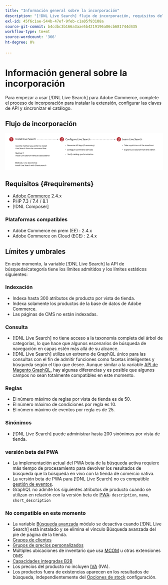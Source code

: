 ```yaml
---
title: "Información general sobre la incorporación"
description: "[!DNL Live Search] flujo de incorporación, requisitos del sistema, límites y limitaciones"
exl-id: 45f6c1ae-544b-47ef-9feb-c1a05f93108a
source-git-commit: b4cdbc3b166a3aae5b4219196a86cb681744d435
workflow-type: tm+mt
source-wordcount: '366'
ht-degree: 0%

---
```


# Información general sobre la incorporación

Para empezar a usar [!DNL Live Search] para Adobe Commerce, complete el proceso de incorporación para instalar la extensión, configurar las claves de API y sincronizar el catálogo.

## Flujo de incorporación

![[!DNL Live Search] diagrama de incorporación](assets/onboarding-flow.svg)

## Requisitos {#requirements}

* [Adobe Commerce](https://magento.com/products/magento-commerce) 2.4.x
* PHP 7.3 / 7.4 / 8.1
* [!DNL Composer]

### Plataformas compatibles

* Adobe Commerce en prem (EE) : 2.4.x
* Adobe Commerce on Cloud (ECE) : 2.4.x

## Límites y umbrales

En este momento, la variable [!DNL Live Search] la API de búsqueda/categoría tiene los límites admitidos y los límites estáticos siguientes:

### Indexación

* Indexa hasta 300 atributos de producto por vista de tienda.
* Indexa solamente los productos de la base de datos de Adobe Commerce.
* Las páginas de CMS no están indexadas.

### Consulta

* [!DNL Live Search] no tiene acceso a la taxonomía completa del árbol de categorías, lo que hace que algunos escenarios de búsqueda de navegación en capas estén más allá de su alcance.
* [!DNL Live Search] utiliza un extremo de GraphQL único para las consultas con el fin de admitir funciones como facetas inteligentes y búsqueda según el tipo que desee. Aunque similar a la variable [API de Magento GraphQL](https://devdocs.magento.com/guides/v2.4/graphql), hay algunas diferencias y es posible que algunos campos no sean totalmente compatibles en este momento.

### Reglas

* El número máximo de reglas por vista de tienda es de 50.
* El número máximo de condiciones por regla es 10.
* El número máximo de eventos por regla es de 25.

### Sinónimos

* [!DNL Live Search] puede administrar hasta 200 sinónimos por vista de tienda.

### versión beta del PWA

* La implementación actual del PWA beta de la búsqueda activa requiere más tiempo de procesamiento para devolver los resultados de búsqueda que la búsqueda en vivo con la tienda de comercio nativa.
* La versión beta de PWA para [!DNL Live Search] no es compatible [gestión de eventos](https://devdocs.magento.com/shared-services/storefront-events-sdk.html).
* GraphQL no admite los siguientes atributos de producto cuando se utilizan en relación con la versión beta de [PWA](https://developer.adobe.com/commerce/pwa-studio/): `description`, `name`, `short_description`

### No compatible en este momento

* La variable [Búsqueda avanzada](https://docs.magento.com/user-guide/catalog/search-advanced.html) módulo se desactiva cuando [!DNL Live Search] está instalado y se elimina el vínculo Búsqueda avanzada del pie de página de la tienda.
* [Grupos de clientes](https://docs.magento.com/user-guide/customers/customer-groups.html)
* [Grupos de precios personalizados](https://docs.magento.com/user-guide/catalog/product-price-group.html)
* Múltiples ubicaciones de inventario que usa [MCOM](https://docs.magento.com/user-guide/mcom.html) u otras extensiones OMS
* [Capacidades integradas B2B](https://business.adobe.com/products/magento/b2b-ecommerce.html)
* Los precios del producto no incluyen [IVA](https://docs.magento.com/user-guide/tax/vat.html) (IVA).
* Los productos fuera de existencias aparecen en los resultados de búsqueda, independientemente del [Opciones de stock](https://docs.magento.com/user-guide/catalog/inventory-options-global.html) configuración.
